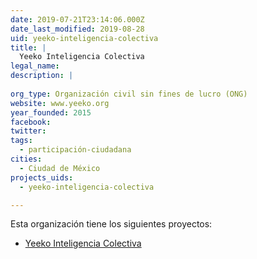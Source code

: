 ```yaml
---
date: 2019-07-21T23:14:06.000Z
date_last_modified: 2019-08-28
uid: yeeko-inteligencia-colectiva
title: |
  Yeeko Inteligencia Colectiva
legal_name: 
description: |
  
org_type: Organización civil sin fines de lucro (ONG)
website: www.yeeko.org
year_founded: 2015
facebook: 
twitter: 
tags:
  - participación-ciudadana
cities: 
  - Ciudad de México
projects_uids:
  - yeeko-inteligencia-colectiva

---
```


Esta organización tiene los siguientes proyectos:

- [Yeeko Inteligencia Colectiva](/proyectos/yeeko-inteligencia-colectiva)
